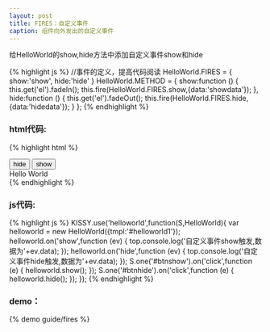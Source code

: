 ```yaml
---
layout: post
title: FIRES：自定义事件
caption: 组件向外发出的自定义事件
---
```


给HelloWorld的show,hide方法中添加自定义事件show和hide

{% highlight js %}
//事件的定义，提高代码阅读
HelloWorld.FIRES = {
    show:'show',
    hide:'hide'
}
HelloWorld.METHOD = {
    show:function () {
        this.get('el').fadeIn();
        this.fire(HelloWorld.FIRES.show,{data:'showdata'});
    },
    hide:function () {
        this.get('el').fadeOut();
        this.fire(HelloWorld.FIRES.hide,{data:'hidedata'});
    }
};
{% endhighlight %}


### html代码:

{% highlight html %}
<div id="container1">
    <button id="btnhide" class="btn btn-shopping-cart btn-size30">
        hide
    </button>
    <button id="btnshow" class="btn btn-taobao btn-size30">
        show
    </button>
    <div id="helloworld1">
        <span>Hello <span id="spanName">World</span></span>
    </div>
</div>
{% endhighlight %}

### js代码:

{% highlight js %}
KISSY.use('helloworld',function(S,HelloWorld){
    var helloworld = new HelloWorld({tmpl:'#helloworld1'});
    helloworld.on('show',function (ev) {
        top.console.log('自定义事件show触发,数据为'+ev.data);
    });
    helloworld.on('hide',function (ev) {
        top.console.log('自定义事件hide触发,数据为'+ev.data);
    });
    S.one('#btnshow').on('click',function (e) {
        helloworld.show();
    });
    S.one('#btnhide').on('click',function (e) {
        helloworld.hide();
    });
});
{% endhighlight %}

### demo：

{% demo guide/fires %}


